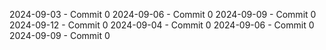 2024-09-03 - Commit 0
2024-09-06 - Commit 0
2024-09-09 - Commit 0
2024-09-12 - Commit 0
2024-09-04 - Commit 0
2024-09-06 - Commit 0
2024-09-09 - Commit 0
